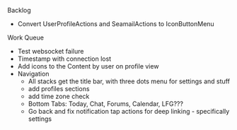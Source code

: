 Backlog
* Convert UserProfileActions and SeamailActions to IconButtonMenu

Work Queue
* Test websocket failure
* Timestamp with connection lost
* Add icons to the Content by user on profile view
* Navigation
  * All stacks get the title bar, with three dots menu for settings and stuff
  * add profiles sections
  * add time zone check
  * Bottom Tabs: Today, Chat, Forums, Calendar, LFG???
  * Go back and fix notification tap actions for deep linking - specifically settings 
